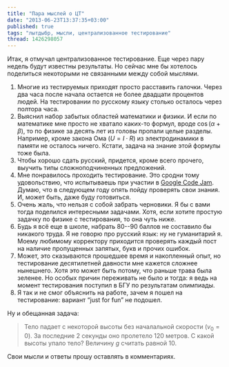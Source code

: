 ```yaml
---
title: "Пара мыслей о ЦТ"
date: "2013-06-23T13:37:35+03:00"
published: true
tags: "лытдыбр, мысли, централизованное тестирование"
thread: 1426298057
---
```


Итак, я отмучал централизованное тестирование. Еще через пару недель будут известны результаты. Но сейчас мне бы
хотелось поделиться некоторыми не связанными между собой мыслями.

1. Многие из тестируемых приходят просто расставить галочки. Через два часа после начала остается не более двадцати
  процентов людей. На тестировании по русскому языку столько осталось через полтора часа.
2. Выяснил набор забытых областей математики и физики. И если по математике мне просто не хватало каких-то формул,
  вроде $\cos(\alpha+\beta)$, то по физике за десять лет из головы пропали целые разделы. Например, кроме закона
  Ома ($U=I\cdot R$) из электродинамики в памяти не осталось ничего. Кстати, задача на знание этой формулы тоже была.
3. Чтобы хорошо сдать русский, придется, кроме всего прочего, выучить типы сложноподчиненных предложений. 
4. Мне понравилось проходить тестирование. Это сродни тому удовольствию, что испытываешь при участии в
  [Google Code Jam](https://code.google.com/codejam/). Думаю, что в следующем году опять пойду проверять свои
  знания. И, может быть, даже буду готовиться.
5. Очень жаль, что нельзя с собой забрать черновики. Я бы с вами тогда поделился интересными задачами. Хотя, если
  хотите простую задачку по физике с тестирования, то она чуть ниже.
6. Будь я всё еще в школе, набрать 80--90 баллов не составило бы никакого труда. Я не говорю про русский язык: ну
  не гуманитарий я. Моему любимому корректору приходится проверять каждый пост на наличие пропущенных запятых, букв и
  прочих ошибок.
7. Может, это сказываются прошедшее время и накопленный опыт, но тестирование десятилетней давности мне кажется
  сложнее нынешнего. Хотя это может быть потому, что раньше трава была зеленее. Но особых причин переживать не было
  и тогда: я ведь на момент тестирования поступил в БГУ по результатам олимпиады.
8. Я так и не смог объяснить на работе, зачем я пошел на тестирование: вариант “just for fun” не подошел. 

Ну и обещанная задача:

> Тело падает с некоторой высоты без началальной скорости ($v_0=0$). За последние 2 секунды оно пролетело 120 метров.
> С какой высоты упало тело? Величину $g$ считать равной 10.

Свои мысли и ответы прошу оставлять в комментариях.
